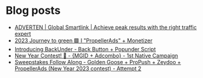 # Blog posts
<!-- BLOG-POST-LIST:START -->
- [ADVERTEN | Global Smartlink | Achieve peak results with the right traffic expert](https://afflift.com/f/threads/adverten-global-smartlink-achieve-peak-results-with-the-right-traffic-expert.7526/)
- [2023 Journey to green 🟩 I &quot;PropellerAds&quot; + Monetizer](https://afflift.com/f/threads/2023-journey-to-green-%F0%9F%9F%A9-i-propellerads-monetizer.10265/)
- [Introducing BackUnder - Back Button + Popunder Script](https://afflift.com/f/threads/introducing-backunder-back-button-popunder-script.10073/)
- [New Year Contest! 🎊 - {MGID + Adcombo} - 1st Native Campaign](https://afflift.com/f/threads/new-year-contest-%F0%9F%8E%8A-mgid-adcombo-1st-native-campaign.10195/)
- [Sweepstakes Follow Along - Golden Goose + ProPush + Zeydoo + PropellerAds &lpar;New Year 2023 contest&rpar; - Attempt 2](https://afflift.com/f/threads/sweepstakes-follow-along-golden-goose-propush-zeydoo-propellerads-new-year-2023-contest-attempt-2.10313/)
<!-- BLOG-POST-LIST:END -->

